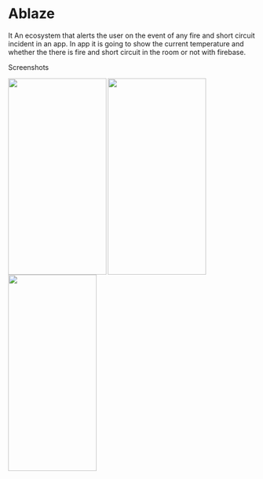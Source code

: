 # Ablaze
It An ecosystem that alerts the user on the event of any fire and short circuit incident in an app.
In app it is going to show the current temperature and whether the there is fire and short circuit 
in the room or not with firebase.


Screenshots
<p align="center">
<img src="https://user-images.githubusercontent.com/64334624/175768048-348610af-fb62-47bd-b8f1-6d04723831ad.jpeg" width=200 height=400 align="left">
<img src="https://user-images.githubusercontent.com/64334624/175768052-935faddc-a5fd-4aad-be71-d000fb3d6ee9.jpeg" width=200 height=400 align="left">
<img src="https://user-images.githubusercontent.com/64334624/175768041-e0efbc6d-9d9a-401e-98b8-17f74ed8ec6c.jpeg" width=180 height=400 align="left">
</p>
